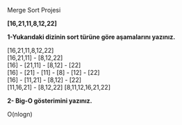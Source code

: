 Merge Sort Projesi

**[16,21,11,8,12,22]**  

**1-Yukarıdaki dizinin sort türüne göre aşamalarını yazınız.**

[16,21,11,8,12,22]  
[16,21,11] - [8,12,22]  
[16] - [21,11] - [8,12] - [22]  
[16] - [21] - [11]  - [8] - [12] - [22]  
[16] - [11,21] - [8,12] - [22]  
[11,16,21] - [8,12,22]
[8,11,12,16,21,22]  

**2- Big-O gösterimini yazınız.**

 O(nlogn)
